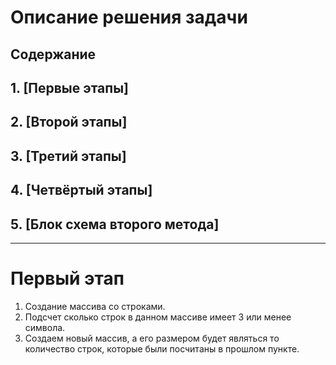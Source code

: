 # **Описание решения задачи**
## Содержание
## 1. [Первые этапы]
## 2. [Второй этапы]
## 3. [Третий этапы]
## 4. [Четвёртый этапы]
## 5. [Блок схема второго метода]
---
# Первый этап
1. Создание массива со строками.
2. Подсчет сколько строк в данном массиве имеет 3 или менее символа.
3. Создаем новый массив, а его размером будет являться то количество строк, которые были посчитаны в прошлом пункте.
